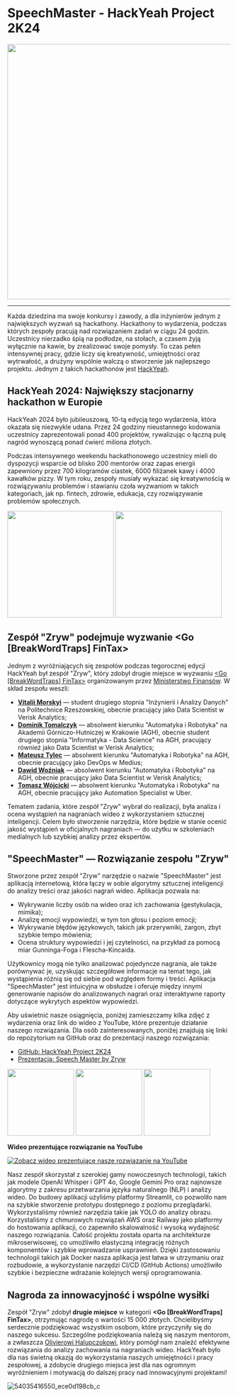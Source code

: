 # SpeechMaster - HackYeah Project 2K24

<img src="https://github.com/user-attachments/assets/bb9217fc-6ac4-421f-840f-a8321ce56459" width="575">

---

Każda dziedzina ma swoje konkursy i zawody, a dla inżynierów jednym z największych wyzwań są hackathony. Hackathony to wydarzenia, podczas których zespoły pracują nad rozwiązaniem zadań w ciągu 24 godzin. Uczestnicy nierzadko śpią na podłodze, na stołach, a czasem żyją wyłącznie na kawie, by zrealizować swoje pomysły. To czas pełen intensywnej pracy, gdzie liczy się kreatywność, umiejętności oraz wytrwałość, a drużyny wspólnie walczą o stworzenie jak najlepszego projektu. Jednym z takich hackathonów jest [HackYeah](https://hackyeah.pl). 

## HackYeah 2024: Największy stacjonarny hackathon w Europie 

HackYeah 2024 było jubileuszową, 10-tą edycją tego wydarzenia, która okazała się niezwykle udana. Przez 24 godziny nieustannego kodowania uczestnicy zaprezentowali ponad 400 projektów, rywalizując o łączną pulę nagród wynoszącą ponad ćwierć miliona złotych.

Podczas intensywnego weekendu hackathonowego uczestnicy mieli do dyspozycji wsparcie od blisko 200 mentorów oraz zapas energii zapewniony przez 700 kilogramów ciastek, 6000 filiżanek kawy i 4000 kawałków pizzy. W tym roku, zespoły musiały wykazać się kreatywnością w rozwiązywaniu problemów i stawianiu czoła wyzwaniom w takich kategoriach, jak np. fintech, zdrowie, edukacja, czy rozwiązywanie problemów społecznych.

<p float="left">
  <img src="https://github.com/user-attachments/assets/47820df7-3d21-4373-9338-29376bb3d69f" height="240" />
  <img src="https://github.com/user-attachments/assets/d2657d96-d280-4e5b-8341-be157b4fa46f" height="240" /> 
</p>

## Zespół "Zryw" podejmuje wyzwanie \<Go [BreakWordTraps] FinTax>

Jednym z wyróżniających się zespołów podczas tegorocznej edycji HackYeah był zespół "Zryw", który zdobył drugie miejsce w wyzwaniu [\<Go [BreakWordTraps] FinTax>](https://github.com/wozniakos10/hackyeah-project-2k24/blob/main/TaskDescription.pdf) organizowanym przez [Ministerstwo Finansów](https://www.linkedin.com/company/ministerstwo-finansow/). W skład zespołu weszli:

- [**Vitalii Morskyi**](https://www.linkedin.com/in/vitaliimorskyi/) — student drugiego stopnia "Inżynierii i Analizy Danych" na Politechnice Rzeszowskiej, obecnie pracujący jako Data Scientist w Verisk Analytics;
- [**Dominik Tomalczyk**](https://www.linkedin.com/in/dominik-tomalczyk-81889b251/) — absolwent kierunku "Automatyka i Robotyka" na Akademii Górniczo-Hutniczej w Krakowie (AGH), obecnie student drugiego stopnia "Informatyka - Data Science" na AGH, pracujący również jako Data Scientist w Verisk Analytics;
- [**Mateusz Tylec**](https://www.linkedin.com/in/mateusztylec/) — absolwent kierunku "Automatyka i Robotyka" na AGH, obecnie pracujący jako DevOps w Medius;
- [**Dawid Woźniak**](https://www.linkedin.com/in/dawid-woźniak-4b1786231/) — absolwent kierunku "Automatyka i Robotyka" na AGH, obecnie pracujący jako Data Scientist w Verisk Analytics;
- [**Tomasz Wójcicki**](https://www.linkedin.com/in/tomaszwojcick/) — absolwent kierunku "Automatyka i Robotyka" na AGH, obecnie pracujący jako Automation Specialist w Uber.

Tematem zadania, które zespół "Zryw" wybrał do realizacji, była analiza i ocena wystąpień na nagraniach wideo z wykorzystaniem sztucznej inteligencji. Celem było stworzenie narzędzia, które będzie w stanie ocenić jakość wystąpień w oficjalnych nagraniach — do użytku w szkoleniach medialnych lub szybkiej analizy przez ekspertów.

## "SpeechMaster" — Rozwiązanie zespołu "Zryw"

Stworzone przez zespół "Zryw" narzędzie o nazwie "SpeechMaster" jest aplikacją internetową, która łączy w sobie algorytmy sztucznej inteligencji do analizy treści oraz jakości nagrań wideo. Aplikacja pozwala na:

- Wykrywanie liczby osób na wideo oraz ich zachowania (gestykulacja, mimika);
- Analizę emocji wypowiedzi, w tym ton głosu i poziom emocji;
- Wykrywanie błędów językowych, takich jak przerywniki, żargon, zbyt szybkie tempo mówienia;
- Ocena struktury wypowiedzi i jej czytelności, na przykład za pomocą miar Gunninga-Foga i Flescha-Kincaida.

Użytkownicy mogą nie tylko analizować pojedyncze nagrania, ale także porównywać je, uzyskując szczegółowe informacje na temat tego, jak wystąpienia różnią się od siebie pod względem formy i treści. Aplikacja "SpeechMaster" jest intuicyjna w obsłudze i oferuje między innymi generowanie napisów do analizowanych nagrań oraz interaktywne raporty dotyczące wykrytych aspektów wypowiedzi.

Aby uświetnić nasze osiągnięcia, poniżej zamieszczamy kilka zdjęć z wydarzenia oraz link do wideo z YouTube, które prezentuje działanie naszego rozwiązania. Dla osób zainteresowanych, poniżej znajdują się linki do repozytorium na GitHub oraz do prezentacji naszego rozwiązania:
- [GitHub: HackYeah Project 2K24](https://github.com/wozniakos10/hackyeah-project-2k24/)
- [Prezentacja: Speech Master by Zryw](https://github.com/wozniakos10/hackyeah-project-2k24/blob/main/SpeechMasterByZryw.pdf)

<p float="left">
  <img src="https://github.com/user-attachments/assets/a555c029-d471-4fab-95f3-9268db8ff56f" height="150" />
  <img src="https://github.com/user-attachments/assets/e1a2e715-c9f3-4685-85d3-f293706e991e" height="150" /> 
  <img src="https://github.com/user-attachments/assets/e259c7e4-f622-4801-a413-4178b1eb01b6" height="150" />
</p>

**Wideo prezentujące rozwiązanie na YouTube**

[![Zobacz wideo prezentujące nasze rozwiązanie na YouTube](https://img.youtube.com/vi/5D-QhgphDEk/0.jpg)](https://www.youtube.com/watch?v=5D-QhgphDEk)

Nasz zespół skorzystał z szerokiej gamy nowoczesnych technologii, takich jak modele OpenAI Whisper i GPT 4o, Google Gemini Pro oraz najnowsze algorytmy z zakresu przetwarzania języka naturalnego (NLP) i analizy wideo. Do budowy aplikacji użyliśmy platformy Streamlit, co pozwoliło nam na szybkie stworzenie prototypu dostępnego z poziomu przeglądarki. Wykorzystaliśmy również narzędzia takie jak YOLO do analizy obrazu. Korzystaliśmy z chmurowych rozwiązań AWS oraz Railway jako platformy do hostowania aplikacji, co zapewniło skalowalność i wysoką wydajność naszego rozwiązania. Całość projektu została oparta na architekturze mikroserwisowej, co umożliwiło elastyczną integrację różnych komponentów i szybkie wprowadzanie usprawnień. Dzięki zastosowaniu technologii takich jak Docker nasza aplikacja jest łatwa w utrzymaniu oraz rozbudowie, a wykorzystanie narzędzi CI/CD (GitHub Actions) umożliwiło szybkie i bezpieczne wdrażanie kolejnych wersji oprogramowania.

## Nagroda za innowacyjność i wspólne wysiłki

Zespół "Zryw" zdobył __drugie miejsce__ w kategorii **\<Go [BreakWordTraps] FinTax>**, otrzymując nagrodę o wartości 15 000 złotych. Chcielibyśmy serdecznie podziękować wszystkim osobom, które przyczyniły się do naszego sukcesu. Szczególne podziękowania należą się naszym mentorom, a zwłaszcza [Olivierowi Halupczokowi](https://www.linkedin.com/in/olivier-halupczok/), który pomógł nam znaleźć efektywne rozwiązania do analizy zachowania na nagraniach wideo. HackYeah było dla nas świetną okazją do wykorzystania naszych umiejętności i pracy zespołowej, a zdobycie drugiego miejsca jest dla nas ogromnym wyróżnieniem i motywacją do dalszej pracy nad innowacyjnymi projektami!

![54035416550_ece0d198cb_c](https://github.com/user-attachments/assets/f72b5657-1ef6-457b-856d-8ab5305283f6)
